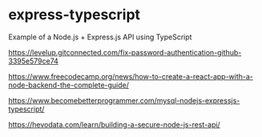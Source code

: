 # express-typescript
Example of a Node.js + Express.js API using TypeScript

https://levelup.gitconnected.com/fix-password-authentication-github-3395e579ce74

https://www.freecodecamp.org/news/how-to-create-a-react-app-with-a-node-backend-the-complete-guide/

https://www.becomebetterprogrammer.com/mysql-nodejs-expressjs-typescript/

https://hevodata.com/learn/building-a-secure-node-js-rest-api/
